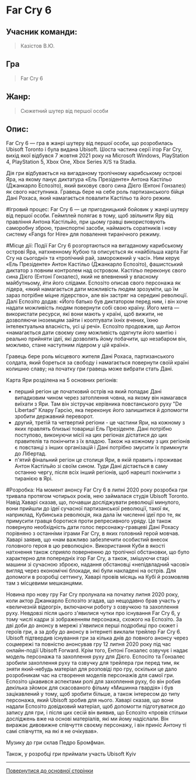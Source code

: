 # Far Cry 6
## Учасник команди: 
> Казістов В.Ю.

## Гра
> Far Cry 6

## Жанр:
> Сюжетний шутер від першої особи

## Опис:
Far Cry 6 — гра в жанрі шутеру від першої особи, що розробилась Ubisoft Toronto і була видана Ubisoft. Шоста частина серії ігор Far Cry, вихід якої відбувся 7 жовтня 2021 року на Microsoft Windows, PlayStation 4, PlayStation 5, Xbox One, Xbox Series X/S та Stadia.

Дія гри відбувається на вигаданому тропічному карибському острові Яра, на якому панує диктатура «Ель Презіденте» Антона Кастільо (Джанкарло Еспозіто), який виховує свого сина Дієго (Ентоні Гонзалез) як свого наступника. Гравець бере на себе роль партизанського бійця Дані Рохаса, який намагається повалити Кастільо та його режим.

#Ігровий процес:
Far Cry 6 — це пригодницький бойовик у жанрі шутеру від першої особи. Геймплей полягає в тому, щоб звільнити Яру від правління Антона Кастільйо, при цьому гравці використовують саморобну зброю, транспортні засоби, наймають соратників і нову систему «Fangs for Hire» для повалення тиранічного режиму. 

#Місце дії:
Події Far Cry 6 розгортаються на вигаданому карибському острові Яра, натхненному Кубою та описується як «найбільша карта Far Cry на сьогодні» та «тропічний рай, заморожений у часі». Ним керує «Ель Презіденте» Антон Кастільо (Джанкарло Еспозіто), фашистський диктатор з повним контролем над островом. Кастільо переконує свого сина Дієго (Ентоні Гонзалес), який не впевнений у власному майбутньому, йти його слідами. Еспозіто описав свого персонажа як лідера, «який намагається дати можливість людям зрозуміти, що їм зараз потрібне міцне лідерство», але він застряг на середині революції. Далі Еспозіто додав: «Його батько був диктатором перед ним, і він хоче надати можливість людям повернути собі свою країну. Його мета — використати ресурси, які вони мають у країні, щоб вижити, не дозволяючи іноземцям зайти і кооптувати їхніх вчених, їхню інтелектуальна власність, усі ці речі». Еспозіто продовжив, що Антон «намагається дати своєму сину можливість одягнути його мантію і реально прийняти ідеї, які дозволять йому побачити, що незабаром він, можливо, стане наступним лідером у цій країні».

Гравець бере роль місцевого жителя Дані Рохаса, партизанського солдата, який бореться за свободу і намагається повернути своїй країні колишню славу; на початку гри гравець може вибрати стать Дані.

Карта Яри розділена на 5 основних регіонів: 
- перший регіон це початковий острів на який попадає Дані випадковим чином через затоплення човна, на якому він намагався виїхати з Яри. Там він зістручає керівника повстанського руху "De Libertad" Клару Гарсію, яка переконує його залишитися й допомогти зробити державний переворот. 
- другий, третій та четвертий регіони - це частини Яри, на кожному з яких правлять близькі товариші Ель Презіденте. Дані потрібно поступово, виконуючи місії на цих регіонах дістатися до цих правителів та покінчити з їх владою. Також на кожному з цих регіонів є повстанці з інших організацій і Дані потрібно змусити їх примкнути до Лібертад.
- п'ятий фінальний регіон це столиця Яри, в якій править і проживає Антон Кастільйо зі своїм сином. Туди Дані дістається в саму останню чергу, після всіх інший регіонів, щоб нарешті покінчити з тиранією в Ярі.

#Розробка:
На момент анонсу Far Cry 6 в липні 2020 року розробка гри тривала протягом чотирьох років, нею займалася студія Ubisoft Toronto. Навід Хаварі сказав, що, почавши досліджувати революції минулого, вони прийшли до ідеї сучасної партизанської революції, такої як, наприклад, Кубинська революція, яка дала їм численні ідеї про те, як примусити гравця боротися проти репресивного уряду. Це також повернуло необхідність дати голос персонажу-гравцеві Дані Рохасу порівняно з останніми іграми Far Cry, в яких головний герой мовчав. Хаварі заявив, що «нам важливо забезпечити особистий внесок головного героя в цю революцію». Використання Куби в якості натхнення також сприяло поверненню до тропічної обстановки, що було характерно для попередніх ігор Far Cry, а також, змішуючи старі машини зі сучасною зброєю, надання обстановці «непідвладний часові» вигляд через економічні блокади, які були накладені на острів. Для допомоги в розробці сеттингу, Хаварі провів місяць на Кубі й розмовляв там з місцевими мешканцями.

Новина про нову гру Far Cry пролунала на початку липня 2020 року, коли актор Джанкарло Еспозіто згадав, що нещодавно брав участь у «величезній відеогрі», включаючи роботу з озвучкою та захоплення руху. Невдовзі після цього з'явилися чутки про існування Far Cry 6, у тому числі кадри зі зображенням персонажа, схожого на Еспозіто. За дві доби до анонсу в мережі з'явилися перші подробиці про сюжет і героїв гри, а за добу до анонсу в інтернеті виклали трейлер Far Cry 6. Ubisoft підтвердив існування гри за кілька днів до повного анонсу через соцмережі та повністю анонсував гру 12 липня 2020 року під час онлайн-події Ubisoft Forward.
Крім того, Ентоні Гонзалес озвучує і надає модель персонажа та захоплення руху для Дієго. Еспосіто та Гонзалес зробили захоплення руху та озвучку для трейлера гри перед тим, як зняти який-небудь матеріал для розповіді про гру, оскільки це дало розробникам час на створення моделів персонажів для самої гри. Еспозіто цікавився аспектами ролі для захоплення руху, бо він робив декілька зйомок для скасованого фільму «Мишинна гвардія» і був зацікавлений у тому, щоб зробити більше, а також інтересом до типу персонажа, який Ubisoft зробив для нього. Хаварі сказав, що вони надали Еспозіто довідковий матеріал, щоб допомогти підготуватися до запису для гри, і після цих сесій він виявив, що Еспозіто «провів стільки досліджень вже на основі матеріалів, які ми йому надіслали. Він виражає дивовижне співчуття своєму персонажу, і він приніс Антону ті самі співчуття, на які я не очікував».

Музику до гри склав Педро Бромфман.

Також, у розробці гри приймали участь Ubisoft Kyiv 

---
[Повернутися до основної сторінки](../README.md)
